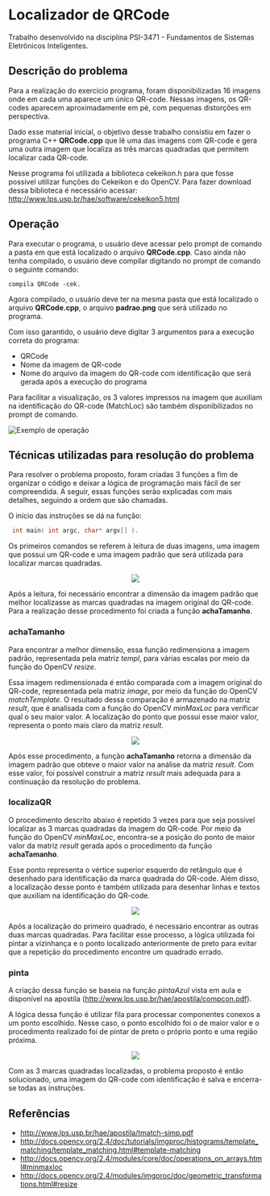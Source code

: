 # Localizador de QRCode

Trabalho desenvolvido na disciplina PSI-3471 - Fundamentos de Sistemas Eletrônicos Inteligentes.

## Descrição do problema

Para a realização do exercício programa, foram disponibilizadas 16 imagens onde em cada uma aparece um único QR-code. Nessas imagens, os QR-codes aparecem aproximadamente em pé, com pequenas distorções em perspectiva.

Dado esse material inicial, o objetivo desse trabalho consistiu em fazer o programa C++ **QRCode.cpp** que lê uma das imagens com QR-code e gera uma outra imagem que localiza as três marcas quadradas que permitem localizar cada QR-code.

Nesse programa foi utilizada a biblioteca cekeikon.h para que fosse possível utilizar funções do Cekeikon e do OpenCV. 	Para fazer download dessa biblioteca é necessário acessar: http://www.lps.usp.br/hae/software/cekeikon5.html

## Operação

Para executar o programa, o usuário deve acessar pelo prompt de comando a pasta em que está localizado o arquivo **QRCode.cpp**. Caso ainda não tenha compilado, o usuário deve compilar digitando no prompt de comando o seguinte comando: 

```
compila QRCode -cek.
```

Agora compilado, o usuário deve ter na mesma pasta que está localizado o arquivo **QRCode.cpp**, o arquivo **padrao.png** que será utilizado no programa. 

Com isso garantido, o usuário deve digitar 3 argumentos para a execução correta do programa: 

* QRCode
* Nome da imagem de QR-code
* Nome do arquivo da imagem do QR-code com identificação que será gerada após a execução do programa

Para facilitar a visualização, os 3 valores impressos na imagem que auxiliam na identificação do QR-code (MatchLoc) são também disponibilizados no prompt de comando.


![Exemplo de operação](https://github.com/matheusrmorgado/QRCode/blob/master/images/operation-example.png)

## Técnicas utilizadas para resolução do problema

Para resolver o problema proposto, foram criadas 3 funções a fim de organizar o código e deixar a lógica de programação mais fácil de ser compreendida. A seguir, essas funções serão explicadas com mais detalhes, seguindo a ordem que são chamadas.

O início das instruções se dá na função:

```c++
 int main( int argc, char* argv[] ). 
```

Os primeiros comandos se referem à leitura de duas imagens, uma imagem que possui um QR-code e uma imagem padrão que será utilizada para localizar marcas quadradas.

<p align="center">
  <img src="https://github.com/matheusrmorgado/QRCode/blob/master/padrao.png">
</p>

Após a leitura, foi necessário encontrar a dimensão da imagem padrão que melhor localizasse as marcas quadradas na imagem original do QR-code. Para a realização desse procedimento foi criada a função **achaTamanho**.

### achaTamanho

Para encontrar a melhor dimensão, essa função redimensiona a imagem padrão, representada pela matriz *templ*, para várias escalas por meio da função do OpenCV *resize*.

Essa imagem redimensionada é então comparada com a imagem original do QR-code, representada pela matriz *image*, por meio da função do OpenCV *matchTemplate*. O resultado dessa comparação é armazenado na matriz *result*, que é analisada com a função do OpenCV *minMaxLoc* para verificar qual o seu maior valor. A localização do ponto que possui esse maior valor, representa o ponto mais claro da matriz *result*.

<p align="center">
  <img src="https://github.com/matheusrmorgado/QRCode/blob/master/images/result.png">
</p>

Após esse procedimento, a função **achaTamanho** retorna a dimensão da imagem padrão que obteve o maior valor na análise da matriz *result*. Com esse valor, foi possível construir a matriz *result* mais adequada para a continuação da resolução do problema. 

### localizaQR

O procedimento descrito abaixo é repetido 3 vezes para que seja possível localizar as 3 marcas quadradas da imagem do QR-code. Por meio da função do OpenCV *minMaxLoc*, encontra-se a posição do ponto de maior valor da matriz *result* gerada após o procedimento da função **achaTamanho**.

Esse ponto representa o vértice superior esquerdo do retângulo que é desenhado para identificação da marca quadrada do QR-code. Além disso, a localização desse ponto é também utilizada para desenhar linhas e textos que auxiliam na identificação do QR-code.

<p align="center">
  <img src="https://github.com/matheusrmorgado/QRCode/blob/master/images/QRCode-localized.png">
</p>

Após a localização do primeiro quadrado, é necessário encontrar as outras duas marcas quadradas. Para facilitar esse processo, a lógica utilizada foi pintar a vizinhança e o ponto localizado anteriormente de preto para evitar que a repetição do procedimento encontre um quadrado errado.

### pinta

A criação dessa função se baseia na função *pintaAzul* vista em aula e disponível na apostila (http://www.lps.usp.br/hae/apostila/compcon.pdf). 

A lógica dessa função é utilizar fila para processar componentes conexos a um ponto escolhido. Nesse caso, o ponto escolhido foi o de maior valor e o procedimento realizado foi de pintar de preto o próprio ponto e uma região próxima.

<p align="center">
  <img src="https://github.com/matheusrmorgado/QRCode/blob/master/images/result-pinta.png">
</p>

Com as 3 marcas quadradas localizadas, o problema proposto é então solucionado, uma imagem do QR-code com identificação é salva e encerra-se todas as instruções.


## Referências

* http://www.lps.usp.br/hae/apostila/tmatch-simp.pdf
* http://docs.opencv.org/2.4/doc/tutorials/imgproc/histograms/template_matching/template_matching.html#template-matching
* http://docs.opencv.org/2.4/modules/core/doc/operations_on_arrays.html#minmaxloc
* http://docs.opencv.org/2.4/modules/imgproc/doc/geometric_transformations.html#resize